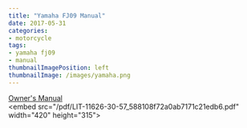 ```yaml
---
title: "Yamaha FJ09 Manual"
date: 2017-05-31
categories:
- motorcycle
tags:
- yamaha fj09
- manual
thumbnailImagePosition: left
thumbnailImage: /images/yamaha.png
---
```


<a href="/pdf/LIT-11626-30-57_588108f72a0ab7171c21edb6.pdf">Owner's Manual</a>
<br>
<embed src="/pdf/LIT-11626-30-57_588108f72a0ab7171c21edb6.pdf" width=\"420\" height=\"315\">
